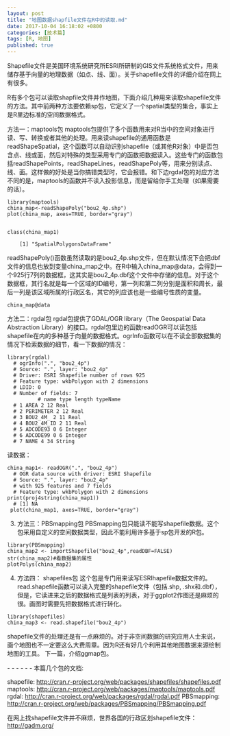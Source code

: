 ```yaml
---
layout: post
title: "地图数据shapfile文件在R中的读取.md"
date: 2017-10-04 16:18:02 +0800
categories: [技术篇]
tags: [R, 地图]
published: true
---
```

Shapefile文件是美国环境系统研究所ESRI所研制的GIS文件系统格式文件，用来储存基于向量的地理数据（如点、线、面）。关于shapefile文件的详细介绍在网上有很多。

R有多个包可以读取shapfile文件并作地图，下面介绍几种用来读取shapefile文件的方法。其中前两种方法要依赖sp包，它定义了一个spatial类型的集合，事实上是R里边标准的空间数据格式。

方法一：maptools包 
maptools包提供了多个函数用来对R当中的空间对象进行读、写、转换或者其他的处理。用来读shapefile的通用函数是readShapeSpatial，这个函数可以自动识别shapefile（或其他R对象）中是否包含点、线或面，然后对特殊的类型采用专门的函数把数据读入。这些专门的函数包括readShapePoints，readShapeLines，readShapePoly等，用来分别读点、线、面。这样做的好处是当你搞错类型时，它会报错。和下边rgdal包的对应方法不同的是，maptools的函数并不读入投影信息，而是留给你手工处理（如果需要的话）。

```
library(maptools) 
china_map<-readShapePoly("bou2_4p.shp") 
plot(china_map, axes=TRUE, border="gray") 


class(china_map1) 

	[1] "SpatialPolygonsDataFrame" 
```

readShapePoly()函数虽然读取的是bou2_4p.shp文件，但在默认情况下会把dbf文件的信息也放到变量china_map之中。在R中输入china_map@data，会得到一个925行7列的数据框，这其实是bou2_4p.dbf这个文件中存储的信息。对于这个数据框，其行名就是每一个区域的ID编号，第一列和第二列分别是面积和周长，最后一列是该区域所属的行政区名，其它的列应该也是一些编号性质的变量。

```
china_map@data
```


方法二：rgdal包 
rgdal包提供了GDAL/OGR library（The Geospatial Data Abstraction Library）的接口。rgdal包里边的函数readOGR可以读包括shapefile在内的多种基于向量的数据格式。ogrInfo函数可以在不读全部数据集的情况下检索数据的细节，看一下数据的情况： 
```
library(rgdal)
  # ogrInfo(".", "bou2_4p") 
  # Source: ".", layer: "bou2_4p" 
  # Driver: ESRI Shapefile number of rows 925 
  # Feature type: wkbPolygon with 2 dimensions 
  # LDID: 0 
  # Number of fields: 7 
          # name type length typeName 
  # 1 AREA 2 12 Real 
  # 2 PERIMETER 2 12 Real 
  # 3 BOU2_4M_ 2 11 Real 
  # 4 BOU2_4M_ID 2 11 Real 
  # 5 ADCODE93 0 6 Integer 
  # 6 ADCODE99 0 6 Integer 
  # 7 NAME 4 34 String 
```
读数据： 
```
china_map1<- readOGR(".", "bou2_4p") 
  # OGR data source with driver: ESRI Shapefile 
  # Source: ".", layer: "bou2_4p" 
  # with 925 features and 7 fields 
  # Feature type: wkbPolygon with 2 dimensions 
print(proj4string(china_map1)) 
  # [1] NA 
 plot(china_map1, axes=TRUE, border="gray") 
```
3. 方法三：PBSmapping包 
PBSmapping包只能读不能写shapefile数据。这个包采用自定义的空间数据类型，因此不能利用许多基于sp包开发的R包。 
```
library(PBSmapping)
china_map2 <- importShapefile("bou2_4p",readDBF=FALSE) 
str(china_map2)#看数据集的属性 
plotPolys(china_map2) 
```
4. 方法四： shapefiles包 
这个包是专门用来读写ESRIhapefile数据文件的。read.shapefile函数可以读入完整的shapefile文件（包括.shp, .shx和.dbf），但是，它读进来之后的数据格式是列表的列表，对于ggplot2作图还是麻烦的很。画图时需要先把数据格式进行转化。 
```
library(shapefiles)
china_map3 <- read.shapefile("bou2_4p") 
```
shapefile文件的处理还是有一点麻烦的。对于非空间数据的研究应用人士来说，画个地图也不一定要这么大费周章。因为R还有好几个利用其他地图数据来源绘制地图的工具。 
下一篇，介绍ggmap包。 


\- - - - - -
本篇几个包的文档: 
  
shapefile: http://cran.r-project.org/web/packages/shapefiles/shapefiles.pdf
maptools: http://cran.r-project.org/web/packages/maptools/maptools.pdf
rgdal: http://cran.r-project.org/web/packages/rgdal/rgdal.pdf
PBSmapping: http://cran.r-project.org/web/packages/PBSmapping/PBSmapping.pdf

在网上找shapefile文件并不麻烦，世界各国的行政区划shapefile文件：http://gadm.org/


